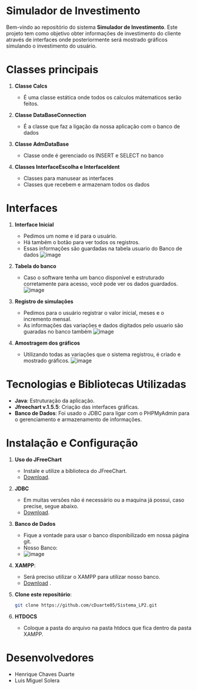 # Simulador de Investimento

<p>Bem-vindo ao repositório do sistema <b>Simulador de Investimento</b>. Este projeto tem como objetivo obter informações de investimento do cliente através de interfaces onde posteriormente será mostrado gráficos simulando o investimento do usuário.</p>

# Classes principais
1. **Classe Calcs**
   - É uma classe estática onde todos os calculos mátematicos serão feitos.

2. **Classe DataBaseConnection**
   - É a classe que faz a ligação da nossa aplicação com o banco de dados

3. **Classe AdmDataBase**
   - Classe onde é gerenciado os INSERT e SELECT no banco

4. **Classes InterfaceEscolha e Interfaceldent**
   - Classes para manusear as interfaces
   - Classes que recebem e armazenam todos os dados

# Interfaces

1. **Interface Inicial**
   - Pedimos um nome e id para o usuário.
   - Há também o botão para ver todos os registros.
   - Essas informações são guardadas na tabela usuario do Banco de dados
   ![image](https://github.com/user-attachments/assets/ee754d34-0fc2-4b50-ac05-1ad414efecd2)

2. **Tabela do banco**
   - Caso o software tenha um banco disponível e estruturado corretamente para acesso, você pode ver os dados guardados.
   ![image](https://github.com/user-attachments/assets/9a9d8bbe-66da-4be5-b53f-59a9aee1fe96)

4. **Registro de simulações**
   - Pedimos para o usuário registrar o valor inicial, meses e o incremento mensal.
   - As informações das variações e dados digitados pelo usuario são guaradas no banco também
   ![image](https://github.com/user-attachments/assets/1e643285-ce4e-4470-ab73-c6f36d4d1b12)

5. **Amostragem dos gráficos**
   - Utilizando todas as variações que o sistema registrou, é criado e mostrado gráficos.
   ![image](https://github.com/user-attachments/assets/970a518f-1029-4e71-adef-68449bc62055)


# Tecnologias e Bibliotecas Utilizadas

- **Java**: Estruturação da aplicação.
- **Jfreechart v.1.5.5**: Criação das interfaces gráficas.
- **Banco de Dados**: Foi usado o JDBC para ligar com o PHPMyAdmin para o gerenciamento e armazenamento de informações.

# Instalação e Configuração

1. **Uso do JFreeChart**
   - Instale e utilize a biblioteca do JFreeChart.
   - [Download](https://mvnrepository.com/artifact/org.jfree/jfreechart/1.5.5).
  
2. **JDBC**
   - Em muitas versões não é necessário ou a maquina já possui, caso precise, segue abaixo.
   - [Download](https://dev.mysql.com/downloads/connector/j/).
  
3. **Banco de Dados**
   - Fique a vontade para usar o banco disponibilizado em nossa página git.
   - Nosso Banco:
   - ![image](https://github.com/user-attachments/assets/6ece6940-f1c5-4691-bb74-618694df1d9d)


3. **XAMPP**:
   - Será preciso utilizar o XAMPP para utilizar nosso banco.
   - [Download](https://www.apachefriends.org/pt_br/download.html) .
  
5. **Clone este repositório**:
   ```bash
   git clone https://github.com/cDuarte05/Sistema_LP2.git
   ```
6. **HTDOCS**
   - Coloque a pasta do arquivo na pasta htdocs que fica dentro da pasta XAMPP.

# Desenvolvedores
  - Henrique Chaves Duarte
  - Luis Miguel Solera
